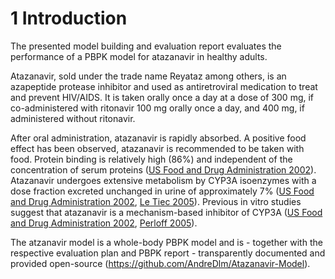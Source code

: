 # 1 Introduction
The presented model building and evaluation report evaluates the performance of a PBPK model for atazanavir in healthy adults.

Atazanavir, sold under the trade name Reyataz among others, is an azapeptide protease inhibitor and used as antiretroviral medication to treat and prevent HIV/AIDS. It is taken orally once a day at a dose of 300 mg, if co-administered with ritonavir 100 mg orally once a day, and 400 mg, if administered without ritonavir. 

After oral administration, atazanavir is rapidly absorbed. A positive food effect has been observed, atazanavir is recommended to be taken with food. Protein binding is relatively high (86%) and independent of the concentration of serum proteins ([US Food and Drug Administration 2002](../input/references.md)). Atazanavir undergoes extensive metabolism by CYP3A isoenzymes with a dose fraction excreted unchanged in urine of approximately 7% ([US Food and Drug Administration 2002](../input/references.md), [Le Tiec 2005](../input/references.md)). Previous in vitro studies suggest that atazanavir is a mechanism-based inhibitor of CYP3A ([US Food and Drug Administration 2002](../input/references.md), [Perloff 2005](../input/references.md)).

The atzanavir model is a whole-body PBPK model and is - together with the respective evaluation plan and PBPK report - transparently documented and provided open-source (https://github.com/AndreDlm/Atazanavir-Model).




